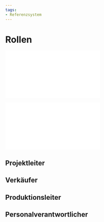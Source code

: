 ```yaml
---
tags:
- Referenzsystem
---
```

# Rollen

![Rolle Administrator](Rolle%20Administrator.md)

![Rolle Entwickler](Rolle%20Entwickler.md)

## Projektleiter

## Verkäufer

## Produktionsleiter

## Personalverantwortlicher